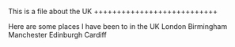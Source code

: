This is a file about the UK
+++++++++++++++++++++++++++

Here are some places I have been to in the UK
London 
Birmingham
Manchester
Edinburgh
Cardiff

